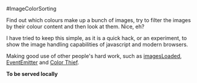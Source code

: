 #ImageColorSorting

Find out which colours make up a bunch of images, try to filter the images by their colour content and then look at them. Nice, eh?

I have tried to keep this simple, as it is a quick hack, or an experiment, to show the image handling capabilities of javascript and modern browsers.

Making good use of other people's hard work, such as [imagesLoaded](https://github.com/desandro/imagesloaded "imagesLoaded"), [EventEmitter](https://github.com/Wolfy87/EventEmitter/ "EventEmitter") and [Color Thief](https://github.com/lokesh/color-thief/ "Color Thief").

**To be served locally**

